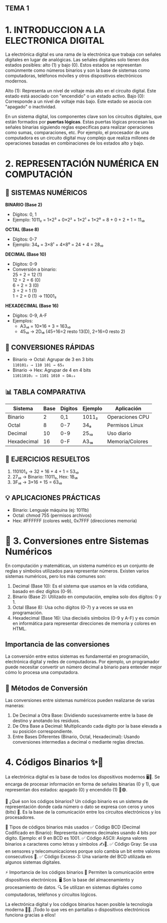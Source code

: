 ## TEMA 1

# 1. INTRODUCCION A LA ELECTRONICA DIGITAL

La electrónica digital es una rama de la electrónica que trabaja con señales digitales en lugar de analógicas. 
Las señales digitales solo tienen dos estados posibles: alto (1) y bajo (0).
Estos estados se representan comúnmente como números binarios y son la base de sistemas como computadoras, teléfonos móviles y otros dispositivos electrónicos modernos.
    
Alto (1): Representa un nivel de voltaje más alto en el circuito digital. Este estado está asociado con "encendido" o un estado activo.
Bajo (0): Corresponde a un nivel de voltaje más bajo. Este estado se asocia con "apagado" o inactividad.

En un sistema digital, los componentes clave son los circuitos digitales, que están formados por **puertas lógicas**. 
Estas puertas lógicas procesan las señales binarias siguiendo reglas específicas para realizar operaciones como sumas, comparaciones, etc.
Por ejemplo, el procesador de una computadora es un circuito digital muy complejo que realiza millones de operaciones basadas en combinaciones de los estados alto y bajo.


# 2. REPRESENTACIÓN NUMÉRICA EN COMPUTACIÓN

## 🔢 SISTEMAS NUMÉRICOS

 **BINARIO (Base 2)**  
   - Dígitos: 0, 1  
   - Ejemplo: 1011₂ = 1×2³ + 0×2² + 1×2¹ + 1×2⁰ = 8 + 0 + 2 + 1 = 11₁₀  

 **OCTAL (Base 8)**  
   - Dígitos: 0-7  
   - Ejemplo: 34₈ = 3×8¹ + 4×8⁰ = 24 + 4 = 28₁₀  

 **DECIMAL (Base 10)**  
   - Dígitos: 0-9  
   - Conversión a binario:  
     25 ÷ 2 = 12 (1)  
     12 ÷ 2 = 6 (0)  
     6 ÷ 2 = 3 (0)  
     3 ÷ 2 = 1 (1)  
     1 ÷ 2 = 0 (1) → 11001₂  

 **HEXADECIMAL (Base 16)**  
   - Dígitos: 0-9, A-F  
   - Ejemplos:  
     - A3₁₆ = 10×16 + 3 = 163₁₀  
     - 45₁₀ → 2D₁₆ (45÷16=2 resto 13(D), 2÷16=0 resto 2)  

## 🔄 CONVERSIONES RÁPIDAS

- Binario → Octal: Agrupar de 3 en 3 bits  
  `110101₂ → 110 101 → 65₈`  
- Binario → Hex: Agrupar de 4 en 4 bits  
  `11011010₂ → 1101 1010 → DA₁₆`  

## 📊 TABLA COMPARATIVA

| Sistema | Base | Dígitos | Ejemplo | Aplicación |
|---------|------|---------|---------|------------|
| Binario | 2 | 0,1 | 1011₂ | Operaciones CPU |
| Octal | 8 | 0-7 | 34₈ | Permisos Linux |
| Decimal | 10 | 0-9 | 25₁₀ | Uso diario |
| Hexadecimal | 16 | 0-F | A3₁₆ | Memoria/Colores |

## 📝 EJERCICIOS RESUELTOS

1. 110101₂ → 32 + 16 + 4 + 1 = 53₁₀  
2. 27₁₀ → Binario: 11011₂, Hex: 1B₁₆  
3. 3F₁₆ → 3×16 + 15 = 63₁₀  

## 💡 APLICACIONES PRÁCTICAS

- Binario: Lenguaje máquina (ej: 1011b)  
- Octal: chmod 755 (permisos archivos)  
- Hex: #FFFFFF (colores web), 0x7FFF (direcciones memoria)  

# 📌 3. Conversiones entre Sistemas Numéricos

En computación y matemáticas, un sistema numérico es un conjunto de reglas y símbolos utilizados para representar números. Existen varios sistemas 
numéricos, pero los más comunes son:

1. Decimal (Base 10): Es el sistema que usamos en la vida cotidiana, basado en diez dígitos (0-9).
2. Binario (Base 2): Utilizado en computación, emplea solo dos dígitos: 0 y 1.
3. Octal (Base 8): Usa ocho dígitos (0-7) y a veces se usa en programación.
4. Hexadecimal (Base 16): Usa dieciséis símbolos (0-9 y A-F) y es común en informática para representar direcciones de memoria y colores en HTML.

## Importancia de las conversiones

La conversión entre estos sistemas es fundamental en programación, electrónica digital y redes de computadoras. Por ejemplo, un programador puede necesitar convertir un número decimal a binario para entender mejor cómo lo procesa una computadora.

## 📝 Métodos de Conversión

Las conversiones entre sistemas numéricos pueden realizarse de varias maneras:

1.	De Decimal a Otra Base: Dividiendo sucesivamente entre la base de destino y anotando los residuos.
2.	De Otra Base a Decimal: Multiplicando cada dígito por la base elevada a su posición correspondiente.
3.	Entre Bases Diferentes (Binario, Octal, Hexadecimal): Usando conversiones intermedias a decimal o mediante reglas directas.


 # 4. Códigos Binarios ✨🔋
La electrónica digital es la base de todos los dispositivos modernos 🖥️📱. Se encarga de procesar información en forma de señales binarias (0 y 1), que representan dos estados: apagado (0) y encendido (1) 🔴🟢.

📌 ¿Qué son los códigos binarios?
Un código binario es un sistema de representación donde cada número o dato se expresa con ceros y unos (bits) 🏁. Es la base de la comunicación entre los circuitos electrónicos y los procesadores.

🔢 Tipos de códigos binarios más usados
✅ Código BCD (Decimal Codificado en Binario): Representa números decimales usando 4 bits por dígito. Ejemplo: el 9 en BCD es 1001.
✅ Código ASCII: Asigna valores binarios a caracteres como letras y símbolos ✍️💾.
✅ Código Gray: Se usa en sensores y telecomunicaciones porque solo cambia un bit entre valores consecutivos 🔄.
✅ Código Excess-3: Una variante del BCD utilizada en algunos sistemas digitales.

⚡ Importancia de los códigos binarios
📡 Permiten la comunicación entre dispositivos electrónicos.
🖥️ Son la base del almacenamiento y procesamiento de datos.
🔍 Se utilizan en sistemas digitales como computadoras, teléfonos y circuitos lógicos.

La electrónica digital y los códigos binarios hacen posible la tecnología moderna 🚀🤖. ¡Todo lo que ves en pantallas o dispositivos electrónicos funciona gracias a ellos!
